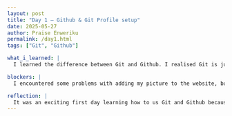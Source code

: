 ```yaml
---
layout: post
title: "Day 1 – Github & Git Profile setup"
date: 2025-05-27
author: Praise Enweriku
permalink: /day1.html
tags: ["Git", "Github"]

what_i_learned: |
  I learned the difference between Git and Github. I realised Git is just a versioning control system, while Github is where  we  actually store our files and folders that can be accessed by different members on a team. I also learned how to add files like pictures, and text to my Github website. 

blockers: |
  I encountered some problems with adding my picture to the website, but after changing the extension and refreshing the page, it worked.

reflection: |
  It was an exciting first day learning how to us Git and Github because It's something I'm going to use when I get into the Job market. Also getting to kow my team members in the break out room was really exciting. Looking forward to learning more!
---
```

